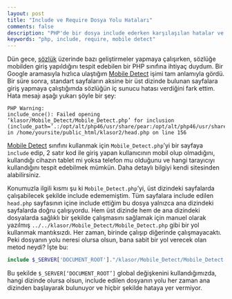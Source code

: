 ```yaml
---
layout: post
title: "Include ve Require Dosya Yolu Hataları"
comments: false
description: "PHP'de bir dosya include ederken karşılaşılan hatalar ve çözümleri."
keywords: "php, include, require, mobile detect"
---
```



Dün gece, [sözlük](https://blogsozluk.com) üzerinde bazı geliştirmeler yapmaya çalışırken, sözlüğe mobilden giriş yapıldığını tespit edebilen bir PHP sınıfına ihtiyaç duydum. Bir Google aramasıyla hızlıca ulaştığım [Mobile Detect](http://mobiledetect.net) işimi tam anlamıyla gördü. Bir süre sonra, standart sayfaların aksine bir üst dizinde bulunan sayfalara giriş yapmaya çalıştığımda sözlüğün iç sunucu hatası verdiğini fark ettim. Hata mesajı aşağı yukarı şöyle bir şey:

```
PHP Warning: 
include_once(): Failed opening ‘klasor/Mobile_Detect/Mobile_Detect.php’ for inclusion (include_path=’.:/opt/alt/php46/usr/share/pear:/opt/alt/php46/usr/share/php’) in /home/yoursite/public_html/klasor2/head.php on line 156
```

[Mobile Detect](http://mobiledetect.net) sınıfını kullanmak için `Mobile_Detect.php`’yi bir sayfaya `ìnclude` edip, 2 satır kod ile giriş yapan kullanıcının mobil olup olmadığını, kullandığı cihazın tablet mi yoksa telefon mu olduğunu ve hangi tarayıcıyı kullandığını tespit edebilmek mümkün. Daha detaylı bilgiyi kendi sitesinden alabilirsiniz.

Konumuzla ilgili kısmı şu ki `Mobile_Detect.php`’yi, üst dizindeki sayfalarda çalışabilecek şekilde include edememiştim. Tüm sayfalara include edilen `head.php` sayfasının içine include ettiğim bu dosya yalnızca ana dizindeki sayfalarda doğru çalışıyordu. Hem üst dizinde hem de ana dizindeki dosyalarda sağlıklı bir şekilde çalışmasını sağlamak için manuel olarak yazılmış `../../klasor/Mobile_Detect/Mobile_Detect.php` gibi bir yol kullanmak mantıksızdı. Her zaman, birinde çalışıp diğerinde çalışmayacaktı. Peki dosyanın yolu neresi olursa olsun, bana sabit bir yol verecek olan metod neydi? İşte bu:

```php
include $_SERVER['DOCUMENT_ROOT']."/klasor/Mobile_Detect/Mobile_Detect.php";
```
Bu şekilde `$_SERVER[‘DOCUMENT_ROOT’]` global değişkenini kullandığımızda, hangi dizinde olursa olsun, include edilen dosyanın yolu her zaman ana dizinden başlayarak bulunuyor ve hiçbir şekilde hataya yer vermiyor.
